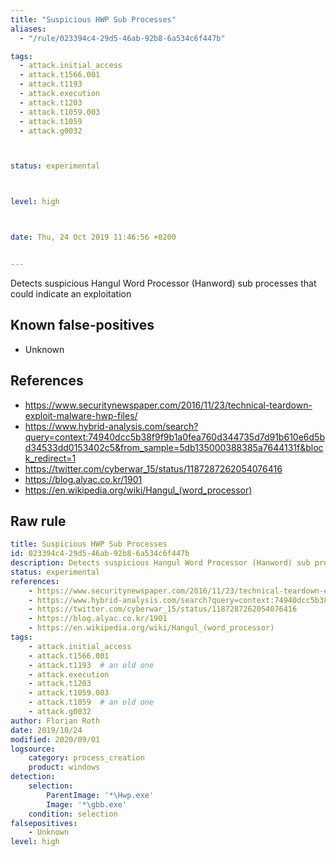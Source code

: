 ```yaml
---
title: "Suspicious HWP Sub Processes"
aliases:
  - "/rule/023394c4-29d5-46ab-92b8-6a534c6f447b"

tags:
  - attack.initial_access
  - attack.t1566.001
  - attack.t1193
  - attack.execution
  - attack.t1203
  - attack.t1059.003
  - attack.t1059
  - attack.g0032



status: experimental



level: high



date: Thu, 24 Oct 2019 11:46:56 +0200


---
```


Detects suspicious Hangul Word Processor (Hanword) sub processes that could indicate an exploitation

<!--more-->


## Known false-positives

* Unknown



## References

* https://www.securitynewspaper.com/2016/11/23/technical-teardown-exploit-malware-hwp-files/
* https://www.hybrid-analysis.com/search?query=context:74940dcc5b38f9f9b1a0fea760d344735d7d91b610e6d5bd34533dd0153402c5&from_sample=5db135000388385a7644131f&block_redirect=1
* https://twitter.com/cyberwar_15/status/1187287262054076416
* https://blog.alyac.co.kr/1901
* https://en.wikipedia.org/wiki/Hangul_(word_processor)


## Raw rule
```yaml
title: Suspicious HWP Sub Processes
id: 023394c4-29d5-46ab-92b8-6a534c6f447b
description: Detects suspicious Hangul Word Processor (Hanword) sub processes that could indicate an exploitation
status: experimental
references:
    - https://www.securitynewspaper.com/2016/11/23/technical-teardown-exploit-malware-hwp-files/
    - https://www.hybrid-analysis.com/search?query=context:74940dcc5b38f9f9b1a0fea760d344735d7d91b610e6d5bd34533dd0153402c5&from_sample=5db135000388385a7644131f&block_redirect=1
    - https://twitter.com/cyberwar_15/status/1187287262054076416
    - https://blog.alyac.co.kr/1901
    - https://en.wikipedia.org/wiki/Hangul_(word_processor)
tags:
    - attack.initial_access
    - attack.t1566.001
    - attack.t1193  # an old one
    - attack.execution
    - attack.t1203
    - attack.t1059.003
    - attack.t1059  # an old one
    - attack.g0032
author: Florian Roth
date: 2019/10/24
modified: 2020/09/01
logsource:
    category: process_creation
    product: windows
detection:
    selection:
        ParentImage: '*\Hwp.exe'
        Image: '*\gbb.exe'
    condition: selection
falsepositives:
    - Unknown
level: high

```
